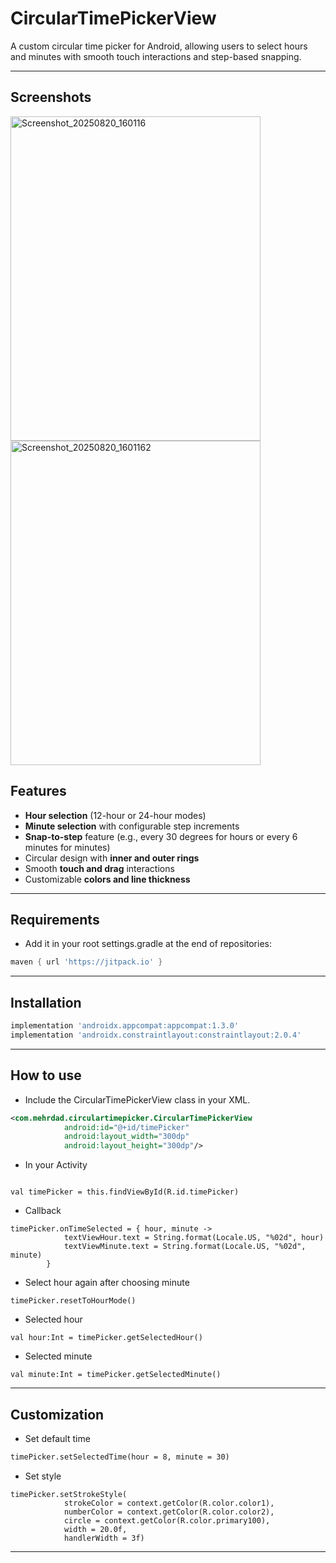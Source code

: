# CircularTimePickerView

A custom circular time picker for Android, allowing users to select hours and minutes with smooth touch interactions and step-based snapping.

---

## Screenshots
<img width="400" height="519" alt="Screenshot_20250820_160116" src="https://github.com/user-attachments/assets/63c8bdba-13b9-439c-b90d-29467bf13e26" />
<img width="400" height="519" alt="Screenshot_20250820_1601162" src="https://github.com/user-attachments/assets/0760ac82-a1c9-4b67-adbd-c67b9f80c1c1" />


## Features

- **Hour selection** (12-hour or 24-hour modes)  
- **Minute selection** with configurable step increments  
- **Snap-to-step** feature (e.g., every 30 degrees for hours or every 6 minutes for minutes)  
- Circular design with **inner and outer rings**  
- Smooth **touch and drag** interactions  
- Customizable **colors and line thickness**  

---

## Requirements
- Add it in your root settings.gradle at the end of repositories:
```gradle
maven { url 'https://jitpack.io' }
```
---

## Installation
```gradle
implementation 'androidx.appcompat:appcompat:1.3.0'
implementation 'androidx.constraintlayout:constraintlayout:2.0.4'
```
---

## How to use

- Include the CircularTimePickerView class in your XML.

```XML Usage
<com.mehrdad.circulartimepicker.CircularTimePickerView
            android:id="@+id/timePicker"
            android:layout_width="300dp"
            android:layout_height="300dp"/>
```

- In your Activity

```Activity

val timePicker = this.findViewById(R.id.timePicker)

```

- Callback
```Callback
timePicker.onTimeSelected = { hour, minute ->
            textViewHour.text = String.format(Locale.US, "%02d", hour)
            textViewMinute.text = String.format(Locale.US, "%02d", minute)
        }
```

- Select hour again after choosing minute
```reset
timePicker.resetToHourMode()
```

- Selected hour
```hour
val hour:Int = timePicker.getSelectedHour()
```

- Selected minute
```minute
val minute:Int = timePicker.getSelectedMinute()
```

---

## Customization

- Set default time

```default
timePicker.setSelectedTime(hour = 8, minute = 30)
```  
- Set style
```style
timePicker.setStrokeStyle(
            strokeColor = context.getColor(R.color.color1),
            numberColor = context.getColor(R.color.color2),
            circle = context.getColor(R.color.primary100),
            width = 20.0f,
            handlerWidth = 3f)
```
---
